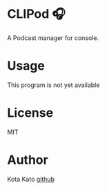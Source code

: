 # CLIPod 🎧

A Podcast manager for console.

# Usage

This program is not yet available

# License

MIT

# Author

Kota Kato [github](https://github.com/kato-k)
